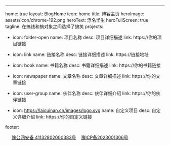 ---
home: true
layout: BlogHome
icon: home
title: 博客主页
heroImage: assets/icon/chrome-192.png
heroText: 浮名半生
heroFullScreen: true
tagline: 在搞钱和搞对象之间选择了搞笑
projects:
  - icon: folder-open
    name: 项目名称
    desc: 项目详细描述
    link: https://你的项目链接

  - icon: link
    name: 链接名称
    desc: 链接详细描述
    link: https://链接地址

  - icon: book
    name: 书籍名称
    desc: 书籍详细描述
    link: https://你的书籍链接

  - icon: newspaper
    name: 文章名称
    desc: 文章详细描述
    link: https://你的文章链接

  - icon: user-group
    name: 伙伴名称
    desc: 伙伴详细介绍
    link: https://你的伙伴链接

  - icon: https://laicuinan.cn/images/logo.svg
    name: 自定义项目
    desc: 自定义详细介绍
    link: https://你的自定义链接

footer:  <div style="font-size:14px;">
         <div style="display:inline-block;line-height:20px;vertical-align:middle;" >
         <img src="https://laicuinan.cn/images/police.png" style="height:16px;width:16px; "/>  </div>
        <a  href="http://www.beian.gov.cn/portal/registerSystemInfo?recordcode=41132802000383
      &amp;token=f1281aaa-4ec8-416f-8419-d0a45fa6f350"
          target="_blank">豫公网安备 41132802000383号</a> &nbsp;&nbsp;
        <a  href="https://beian.miit.gov.cn/" target="_blank">豫ICP备2023001306号</a>
      </div>
